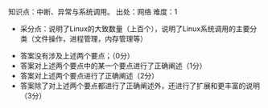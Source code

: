 知识点：中断、异常与系统调用。
出处：网络
难度：1
+ 采分点：说明了Linux的大致数量（上百个），说明了Linux系统调用的主要分类（文件操作，进程管理，内存管理等）
- 答案没有涉及上述两个要点；（0分）
- 答案对上述两个要点中的某一个要点进行了正确阐述（1分）
- 答案对上述两个要点进行了正确阐述（2分）
- 答案除了对上述两个要点都进行了正确阐述外，还进行了扩展和更丰富的说明（3分）
